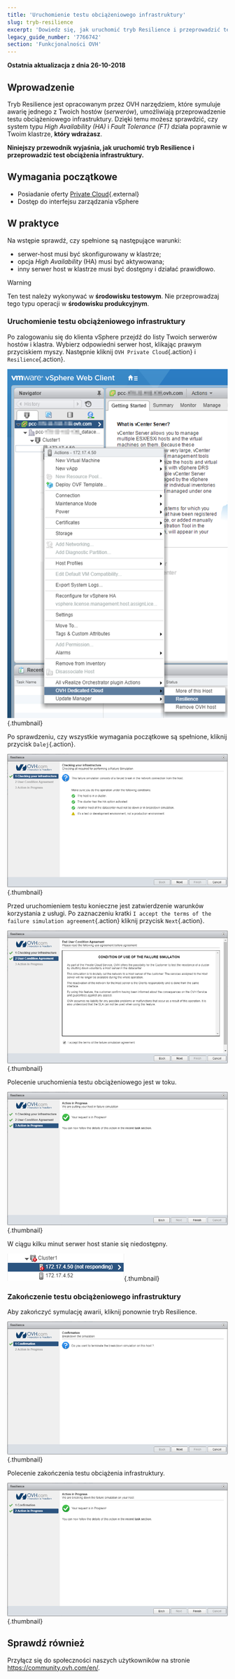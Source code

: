 ```yaml
---
title: 'Uruchomienie testu obciążeniowego infrastruktury'
slug: tryb-resilience
excerpt: 'Dowiedz się, jak uruchomić tryb Resilience i przeprowadzić test obciążenia infrastruktury'
legacy_guide_number: '7766742'
section: 'Funkcjonalności OVH'
---
```


**Ostatnia aktualizacja z dnia 26-10-2018**

## Wprowadzenie

Tryb Resilience jest opracowanym przez OVH narzędziem, które symuluje awarię jednego z Twoich hostów (_serwerów_), umożliwiają przeprowadzenie testu obciążeniowego infrastruktury. Dzięki temu możesz sprawdzić, czy system typu *High Availability (HA)* i *Fault Tolerance (FT)* działa poprawnie w Twoim klastrze, **który wdrażasz**.

**Niniejszy przewodnik wyjaśnia, jak uruchomić tryb Resilience i przeprowadzić test obciążenia infrastruktury.**

## Wymagania początkowe

* Posiadanie oferty [Private Cloud](https://www.ovh.pl/private-cloud/){.external}
* Dostęp do interfejsu zarządzania vSphere



## W praktyce

Na wstępie sprawdź, czy spełnione są następujące warunki: 
- serwer-host musi być skonfigurowany w klastrze;
- opcja *High Availability* (HA) musi być aktywowana;
- inny serwer host w klastrze musi być dostępny i działać prawidłowo.

> [!warning]
>
> Ten test należy wykonywać w **środowisku testowym**. Nie przeprowadzaj tego typu operacji w **środowisku produkcyjnym**.
> 


### Uruchomienie testu obciążeniowego infrastruktury

Po zalogowaniu się do klienta vSphere przejdź do listy Twoich serwerów hostów i klastra. Wybierz odpowiedni serwer host, klikając prawym przyciskiem myszy. Następnie kliknij `OVH Private Cloud`{.action} i `Resilience`{.action}.

![Uruchomienie testu obciążeniowego poprzez kliknięcie hosta prawym przyciskiem myszy](images/resilience_01.png){.thumbnail}

Po sprawdzeniu, czy wszystkie wymagania początkowe są spełnione, kliknij przycisk `Dalej`{.action}.

![Weryfikacja wymagań początkowych i zatwierdzenie](images/resilience_02.png){.thumbnail}

Przed uruchomieniem testu konieczne jest zatwierdzenie warunków korzystania z usługi. Po zaznaczeniu kratki `I accept the terms of the failure simulation agreement`{.action} kliknij przycisk `Next`{.action}.

![Zatwierdzenie warunków korzystania z usługi](images/resilience_03.png){.thumbnail}

Polecenie uruchomienia testu obciążeniowego jest w toku.

![Aktywacja testu obciążeniowego infrastruktury w toku](images/resilience_04.png){.thumbnail}

W ciągu kilku minut serwer host stanie się niedostępny.

![Host niedostępny](images/resilience_05.png){.thumbnail}


### Zakończenie testu obciążeniowego infrastruktury

Aby zakończyć symulację awarii, kliknij ponownie tryb Resilience.

![Zakończenie symulacji](images/resilience_06.png){.thumbnail}

Polecenie zakończenia testu obciążenia infrastruktury.

![Koniec testu obciążeniowego infrastruktury w toku](images/resilience_07.png){.thumbnail}

## Sprawdź również

Przyłącz się do społeczności naszych użytkowników na stronie <https://community.ovh.com/en/>.